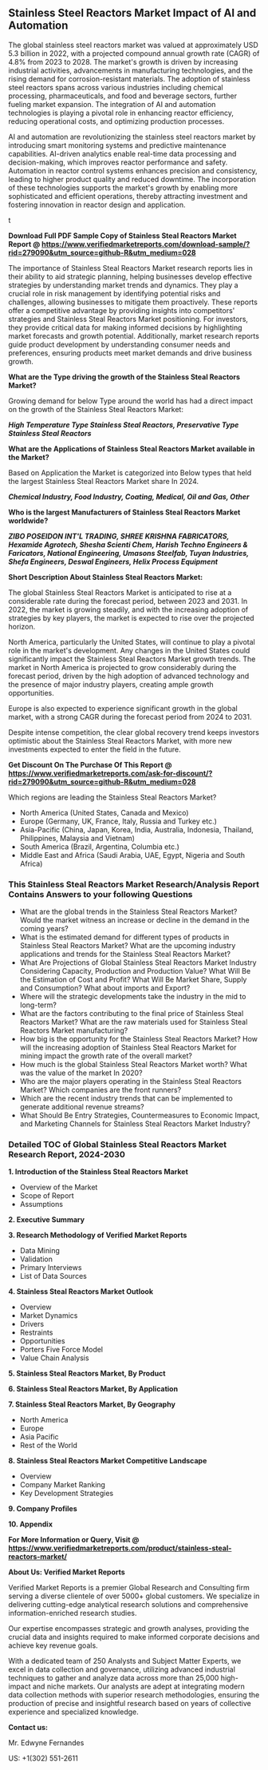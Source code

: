 <h2>Stainless Steel Reactors Market Impact of AI and Automation</h2><p>The global stainless steel reactors market was valued at approximately USD 5.3 billion in 2022, with a projected compound annual growth rate (CAGR) of 4.8% from 2023 to 2028. The market's growth is driven by increasing industrial activities, advancements in manufacturing technologies, and the rising demand for corrosion-resistant materials. The adoption of stainless steel reactors spans across various industries including chemical processing, pharmaceuticals, and food and beverage sectors, further fueling market expansion. The integration of AI and automation technologies is playing a pivotal role in enhancing reactor efficiency, reducing operational costs, and optimizing production processes.</p><p>AI and automation are revolutionizing the stainless steel reactors market by introducing smart monitoring systems and predictive maintenance capabilities. AI-driven analytics enable real-time data processing and decision-making, which improves reactor performance and safety. Automation in reactor control systems enhances precision and consistency, leading to higher product quality and reduced downtime. The incorporation of these technologies supports the market's growth by enabling more sophisticated and efficient operations, thereby attracting investment and fostering innovation in reactor design and application.</p>t</p><p id="" class=""><strong>Download Full PDF Sample Copy of Stainless Steal Reactors Market Report @ <a href="https://www.verifiedmarketreports.com/download-sample/?rid=279090&utm_source=github-R&utm_medium=028" target="_blank">https://www.verifiedmarketreports.com/download-sample/?rid=279090&utm_source=github-R&utm_medium=028</a></strong></p><p>The importance of&nbsp;Stainless Steal Reactors Market research reports lies in their ability to aid strategic planning, helping businesses develop effective strategies by understanding market trends and dynamics. They play a crucial role in risk management by identifying potential risks and challenges, allowing businesses to mitigate them proactively. These reports offer a competitive advantage by providing insights into competitors' strategies and Stainless Steal Reactors Market positioning. For investors, they provide critical data for making informed decisions by highlighting market forecasts and growth potential. Additionally, market research reports guide product development by understanding consumer needs and preferences, ensuring products meet market demands and drive business growth.</p><p><strong>What are the&nbsp;Type driving the growth of the Stainless Steal Reactors Market?</strong></p><p id="" class="">Growing demand for below Type around the world has had a direct impact on the growth of the Stainless Steal Reactors Market:</p><em><strong>High Temperature Type Stainless Steal Reactors, Preservative Type Stainless Steal Reactors</strong></em></p><strong>What are the&nbsp;Applications&nbsp;of Stainless Steal Reactors Market available in the Market?</strong></p><p id="" class="">Based on Application the Market is categorized into Below types that held the largest Stainless Steal Reactors Market share In 2024.</p><em><strong>Chemical Industry, Food Industry, Coating, Medical, Oil and Gas, Other</strong></em></p><strong>Who is the largest Manufacturers of Stainless Steal Reactors Market worldwide?</strong></p><p><em><strong>ZIBO POSEIDON INT'L TRADING, SHREE KRISHNA FABRICATORS, Hexamide Agrotech, Shesha Scienti Chem, Harish Techno Engineers & Faricators, National Engineering, Umasons Steelfab, Tuyan Industries, Shefa Engineers, Deswal Engineers, Helix Process Equipment</strong></em></p><p id="" class=""><strong>Short Description About Stainless Steal Reactors Market:</strong></p><p>The global Stainless Steal Reactors Market is anticipated to rise at a considerable rate during the forecast period, between 2023 and 2031. In 2022, the market is growing steadily, and with the increasing adoption of strategies by key players, the market is expected to rise over the projected horizon.</p><p>North America, particularly the United States, will continue to play a pivotal role in the market's development. Any changes in the United States could significantly impact the Stainless Steal Reactors Market growth trends. The market in North America is projected to grow considerably during the forecast period, driven by the high adoption of advanced technology and the presence of major industry players, creating ample growth opportunities.</p><p>Europe is also expected to experience significant growth in the global market, with a strong CAGR during the forecast period from 2024 to 2031.</p><p>Despite intense competition, the clear global recovery trend keeps investors optimistic about the Stainless Steal Reactors Market, with more new investments expected to enter the field in the future.</p><p id="" class=""><strong>Get Discount On The Purchase Of This Report @ <a href="https://www.verifiedmarketreports.com/ask-for-discount/?rid=279090&utm_source=github-R&utm_medium=028" target="_blank">https://www.verifiedmarketreports.com/ask-for-discount/?rid=279090&utm_source=github-R&utm_medium=028</a></strong></p>Which regions are leading the Stainless Steal Reactors Market?</p><ul><li>North America (United States, Canada and Mexico)</li><li>Europe (Germany, UK, France, Italy, Russia and Turkey etc.)</li><li>Asia-Pacific (China, Japan, Korea, India, Australia, Indonesia, Thailand, Philippines, Malaysia and Vietnam)</li><li>South America (Brazil, Argentina, Columbia etc.)</li><li>Middle East and Africa (Saudi Arabia, UAE, Egypt, Nigeria and South Africa)</li></ul><h3 id="" class="">This Stainless Steal Reactors Market Research/Analysis Report Contains Answers to your following Questions</h3><ul><li>What are the global trends in the Stainless Steal Reactors Market? Would the market witness an increase or decline in the demand in the coming years?</li><li>What is the estimated demand for different types of products in Stainless Steal Reactors Market? What are the upcoming industry applications and trends for the Stainless Steal Reactors Market?</li><li>What Are Projections of Global Stainless Steal Reactors Market Industry Considering Capacity, Production and Production Value? What Will Be the Estimation of Cost and Profit? What Will Be Market Share, Supply and Consumption? What about imports and Export?</li><li>Where will the strategic developments take the industry in the mid to long-term?</li><li>What are the factors contributing to the final price of Stainless Steal Reactors Market? What are the raw materials used for Stainless Steal Reactors Market manufacturing?</li><li>How big is the opportunity for the Stainless Steal Reactors Market? How will the increasing adoption of Stainless Steal Reactors Market for mining impact the growth rate of the overall market?</li><li>How much is the global Stainless Steal Reactors Market worth? What was the value of the market In 2020?</li><li>Who are the major players operating in the Stainless Steal Reactors Market? Which companies are the front runners?</li><li>Which are the recent industry trends that can be implemented to generate additional revenue streams?</li><li>What Should Be Entry Strategies, Countermeasures to Economic Impact, and Marketing Channels for Stainless Steal Reactors Market Industry?</li></ul><h3 id="" class="">Detailed TOC of Global Stainless Steal Reactors Market Research Report, 2024-2030</h3><p id="" class=""><strong>1. Introduction of the Stainless Steal Reactors Market</strong></p><ul><li>Overview of the Market</li><li>Scope of Report</li><li>Assumptions</li></ul><p id="" class=""><strong>2. Executive Summary</strong></p><p id="" class=""><strong>3. Research Methodology of Verified Market Reports</strong></p><ul><li>Data Mining</li><li>Validation</li><li>Primary Interviews</li><li>List of Data Sources</li></ul><p id="" class=""><strong>4. Stainless Steal Reactors Market Outlook</strong></p><ul><li>Overview</li><li>Market Dynamics</li><li>Drivers</li><li>Restraints</li><li>Opportunities</li><li>Porters Five Force Model</li><li>Value Chain Analysis</li></ul><p id="" class=""><strong>5. Stainless Steal Reactors Market, By Product</strong></p><p id="" class=""><strong>6. Stainless Steal Reactors Market, By Application</strong></p><p id="" class=""><strong>7. Stainless Steal Reactors Market, By Geography</strong></p><ul><li>North America</li><li>Europe</li><li>Asia Pacific</li><li>Rest of the World</li></ul><p id="" class=""><strong>8. Stainless Steal Reactors Market Competitive Landscape</strong></p><ul><li>Overview</li><li>Company Market Ranking</li><li>Key Development Strategies</li></ul><p id="" class=""><strong>9. Company Profiles</strong></p><p id="" class=""><strong>10. Appendix</strong></p><p id="" class=""><strong>For More Information or Query, Visit @ <a href="https://www.verifiedmarketreports.com/product/stainless-steal-reactors-market/" target="_blank">https://www.verifiedmarketreports.com/product/stainless-steal-reactors-market/</a></strong></p><p id="" class=""><strong>About Us: Verified Market Reports</strong></p><p id="" class="">Verified Market Reports is a premier Global Research and Consulting firm serving a diverse clientele of over 5000+ global customers. We specialize in delivering cutting-edge analytical research solutions and comprehensive information-enriched research studies.</p><p id="" class="">Our expertise encompasses strategic and growth analyses, providing the crucial data and insights required to make informed corporate decisions and achieve key revenue goals.</p><p id="" class="">With a dedicated team of 250 Analysts and Subject Matter Experts, we excel in data collection and governance, utilizing advanced industrial techniques to gather and analyze data across more than 25,000 high-impact and niche markets. Our analysts are adept at integrating modern data collection methods with superior research methodologies, ensuring the production of precise and insightful research based on years of collective experience and specialized knowledge.</p><p id="" class=""><strong>Contact us:</strong></p><p id="" class="">Mr. Edwyne Fernandes</p><p id="" class="">US: +1(302) 551-2611</p>